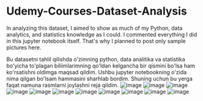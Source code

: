 # Udemy-Courses-Dataset-Analysis
In analyzing this dataset, I aimed to show as much of my Python, data analytics, and statistics knowledge as I could. I commented everything I did in this jupyter notebook itself. That's why I planned to post only sample pictures here. 

Bu datasetni tahlil qilishda o'zimning python, data analitika va statistika bo'yicha to'plagan biliimlarimning qo'ldan kelgancha bir qismini bo'lsa ham ko'rsatishni oldimga maqsad qildim. Ushbu jupyter notebookning o'zida nima qilgan bo'lsam hammasini sharhlab bordim. Shuning uchun bu yerga faqat namuna rasmlarni joylashni reja qildim.
![image](https://github.com/HumoyunShaymamatov/Udemy-Courses-Dataset-Analysis/assets/88376625/c0e330be-8c64-4878-9706-0d2b58a71de1)
![image](https://github.com/HumoyunShaymamatov/Udemy-Courses-Dataset-Analysis/assets/88376625/f1285371-9200-4863-8e7f-dc434f65cf0c)
![image](https://github.com/HumoyunShaymamatov/Udemy-Courses-Dataset-Analysis/assets/88376625/273f31d5-cdfe-44ca-9b42-1fe39d21585e)
![image](https://github.com/HumoyunShaymamatov/Udemy-Courses-Dataset-Analysis/assets/88376625/3831ea47-1436-45c4-b399-3e14b2a18ed2)
![image](https://github.com/HumoyunShaymamatov/Udemy-Courses-Dataset-Analysis/assets/88376625/07762fa9-9782-4d9e-a01d-144992508b1e)
![image](https://github.com/HumoyunShaymamatov/Udemy-Courses-Dataset-Analysis/assets/88376625/f1e0f7fd-d330-4ea5-ae78-379db334133e)
![image](https://github.com/HumoyunShaymamatov/Udemy-Courses-Dataset-Analysis/assets/88376625/1b4af58c-1fee-4462-aeaf-b8ac22af3d47)
![image](https://github.com/HumoyunShaymamatov/Udemy-Courses-Dataset-Analysis/assets/88376625/e9b3d26d-f981-407e-b3b4-0b3fd780df23)
![image](https://github.com/HumoyunShaymamatov/Udemy-Courses-Dataset-Analysis/assets/88376625/25b5cb6b-4323-4baf-b2ef-8a900a8e46f7)
![image](https://github.com/HumoyunShaymamatov/Udemy-Courses-Dataset-Analysis/assets/88376625/eb1df67c-7b60-4854-ac4e-23c54898a876)
![image](https://github.com/HumoyunShaymamatov/Udemy-Courses-Dataset-Analysis/assets/88376625/a78a8333-33b4-4f77-8e7b-5035ecd78c3a)
